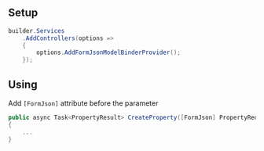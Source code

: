 ## Setup

```c#
builder.Services
    .AddControllers(options =>
    {
        options.AddFormJsonModelBinderProvider();
    });
```

## Using

Add `[FormJson]` attribute before the parameter

```c#
public async Task<PropertyResult> CreateProperty([FormJson] PropertyRequest data)
{
    ...
}
```
